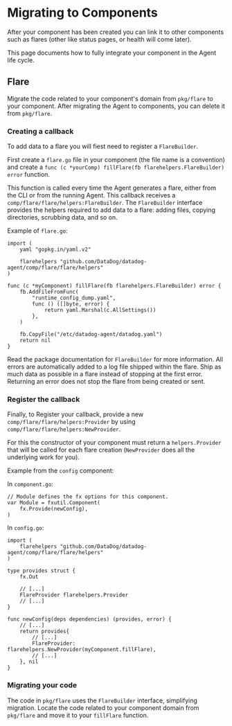 # Migrating to Components

After your component has been created you can link it to other components such as flares (other like status pages, or health will come later).

This page documents how to fully integrate your component in the Agent life cycle.

## Flare

Migrate the code related to your component's domain from `pkg/flare` to your component. After migrating
the Agent to components, you can delete it from `pkg/flare`.

### Creating a callback

To add data to a flare you will fiest need to register a `FlareBuilder`.

First create a `flare.go` file in your component (the file name is a convention) and create a `func (c *yourComp) fillFlare(fb flarehelpers.FlareBuilder) error` function.

This function is called every time the Agent generates a flare, either from the CLI or from the running Agent. This
callback receives a `comp/flare/flare/helpers:FlareBuilder`. The `FlareBuilder` interface provides the
helpers required to add data to a flare: adding files, copying directories, scrubbing data, and so on.

Example of `flare.go`:

```golang
import (
	yaml "gopkg.in/yaml.v2"

	flarehelpers "github.com/DataDog/datadog-agent/comp/flare/flare/helpers"
)

func (c *myComponent) fillFlare(fb flarehelpers.FlareBuilder) error {
	fb.AddFileFromFunc(
		"runtime_config_dump.yaml",
		func () ([]byte, error) {
			return yaml.Marshal(c.AllSettings())
		},
	)

	fb.CopyFile("/etc/datadog-agent/datadog.yaml")
	return nil
}
```

Read the package documentation for `FlareBuilder` for more information. 
All errors are automatically 
added to a log file shipped within the flare. Ship as much data as possible in a flare instead of
stopping at the first error. Returning an error does not stop the flare from being created or sent.

### Register the callback

Finally, to Register your callback, provide a new `comp/flare/flare/helpers:Provider` by using
`comp/flare/flare/helpers:NewProvider`.

For this the constructor of your component must return a `helpers.Provider` that will be called for each flare creation
(`NewProvider` does all the underlying work for you).

Example from the `config` component:

In `component.go`:
```golang
// Module defines the fx options for this component.
var Module = fxutil.Component(
	fx.Provide(newConfig),
)
```

In `config.go`:
```golang
import (
	flarehelpers "github.com/DataDog/datadog-agent/comp/flare/flare/helpers"
)

type provides struct {
	fx.Out

	// [...]
	FlareProvider flarehelpers.Provider
	// [...]
}

func newConfig(deps dependencies) (provides, error) {
	// [...]
	return provides{
		// [...]
		FlareProvider: flarehelpers.NewProvider(myComponent.fillFlare),
		// [...]
	}, nil
}
```

### Migrating your code

The code in `pkg/flare` uses the `FlareBuilder` interface, simplifying migration. Locate the code
related to your component domain from `pkg/flare` and move it to your `fillFlare` function.
